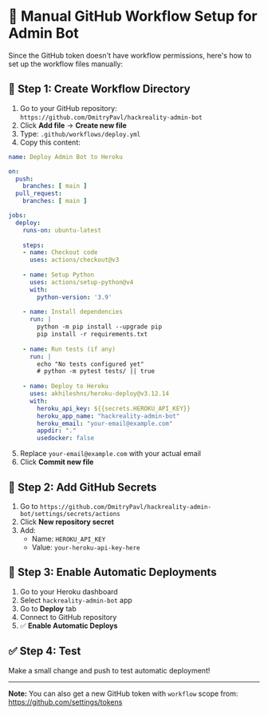 # 🔧 Manual GitHub Workflow Setup for Admin Bot

Since the GitHub token doesn't have workflow permissions, here's how to set up the workflow files manually:

## 📁 Step 1: Create Workflow Directory

1. Go to your GitHub repository: `https://github.com/DmitryPavl/hackreality-admin-bot`
2. Click **Add file** → **Create new file**
3. Type: `.github/workflows/deploy.yml`
4. Copy this content:

```yaml
name: Deploy Admin Bot to Heroku

on:
  push:
    branches: [ main ]
  pull_request:
    branches: [ main ]

jobs:
  deploy:
    runs-on: ubuntu-latest
    
    steps:
    - name: Checkout code
      uses: actions/checkout@v3
      
    - name: Setup Python
      uses: actions/setup-python@v4
      with:
        python-version: '3.9'
        
    - name: Install dependencies
      run: |
        python -m pip install --upgrade pip
        pip install -r requirements.txt
        
    - name: Run tests (if any)
      run: |
        echo "No tests configured yet"
        # python -m pytest tests/ || true
        
    - name: Deploy to Heroku
      uses: akhileshns/heroku-deploy@v3.12.14
      with:
        heroku_api_key: ${{secrets.HEROKU_API_KEY}}
        heroku_app_name: "hackreality-admin-bot"
        heroku_email: "your-email@example.com"
        appdir: "."
        usedocker: false
```

5. Replace `your-email@example.com` with your actual email
6. Click **Commit new file**

## 🔑 Step 2: Add GitHub Secrets

1. Go to `https://github.com/DmitryPavl/hackreality-admin-bot/settings/secrets/actions`
2. Click **New repository secret**
3. Add:
   - Name: `HEROKU_API_KEY`
   - Value: `your-heroku-api-key-here`

## 🚀 Step 3: Enable Automatic Deployments

1. Go to your Heroku dashboard
2. Select `hackreality-admin-bot` app
3. Go to **Deploy** tab
4. Connect to GitHub repository
5. ✅ **Enable Automatic Deploys**

## ✅ Step 4: Test

Make a small change and push to test automatic deployment!

---

**Note:** You can also get a new GitHub token with `workflow` scope from: https://github.com/settings/tokens


